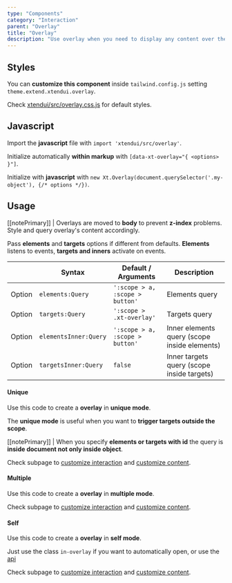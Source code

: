 ```yaml
---
type: "Components"
category: "Interaction"
parent: "Overlay"
title: "Overlay"
description: "Use overlay when you need to display any content over the main page, comes in different options and factors."
---
```


## Styles

You can **customize this component** inside `tailwind.config.js` setting `theme.extend.xtendui.overlay`.

Check [xtendui/src/overlay.css.js](https://github.com/minimit/xtendui/blob/beta/src/overlay.css.js) for default styles.

## Javascript

Import the **javascript** file with `import 'xtendui/src/overlay'`.

Initialize automatically **within markup** with `[data-xt-overlay="{ <options> }"]`.

Initialize with **javascript** with `new Xt.Overlay(document.querySelector('.my-object'), {/* options */})`.

## Usage

[[notePrimary]]
| Overlays are moved to **body** to prevent **z-index** problems. Style and query overlay's content accordingly.

Pass **elements** and **targets** options if different from defaults. **Elements** listens to events, **targets and inners** activate on events.

<div class="xt-overflow-sub overflow-y-hidden overflow-x-scroll my-5 xt-my-auto w-full">

|                         | Syntax                                    | Default / Arguments                       | Description                   |
| ----------------------- | ----------------------------------------- | ----------------------------- | ----------------------------- |
| Option                  | `elements:Query`                          | `':scope > a, :scope > button'`        | Elements query            |
| Option                  | `targets:Query`                          | `':scope > .xt-overlay'`        | Targets query            |
| Option                  | `elementsInner:Query`                          | `':scope > a, :scope > button'`        | Inner elements query (scope inside elements)            |
| Option                  | `targetsInner:Query`                          | `false`        | Inner targets query (scope inside targets)     

</div>

#### Unique

Use this code to create a **overlay** in **unique mode**.

The **unique mode** is useful when you want to **trigger targets outside the scope**.

[[notePrimary]]
| When you specify **elements or targets with id** the query is **inside document not only inside object**.

<demo>
  <demoinline src="demos/components/overlay/usage-unique">
  </demoinline>
</demo>

Check subpage to [customize interaction](/components/overlay/interaction) and [customize content](/components/overlay/content).

#### Multiple

Use this code to create a **overlay** in **multiple mode**.

<demo>
  <demoinline src="demos/components/overlay/usage-multiple">
  </demoinline>
</demo>

Check subpage to [customize interaction](/components/overlay/interaction) and [customize content](/components/overlay/content).

#### Self

Use this code to create a **overlay** in **self mode**.

Just use the class `in-overlay` if you want to automatically open, or use the [api](/components/overlay/api)

<demo>
  <div class="gatsby_demo_item xt-toggle" data-iframe="demos/components/overlay/usage-self">
  </div>
</demo>

Check subpage to [customize interaction](/components/overlay/interaction) and [customize content](/components/overlay/content).
